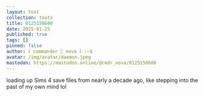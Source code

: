```yaml
---
layout: toot
collection: toots
title: 0125150600
date: 2025-01-25
published: true
tags: []
pinned: false
author: ⸸ commander ░ nova ⸸ :~$
avatar: /img/avatar/daemon.jpeg
mastodon: https://mastodon.online/@cmdr_nova/0125150600
---
```


loading up Sims 4 save files from nearly a decade ago, like stepping into the past of my own mind lol
